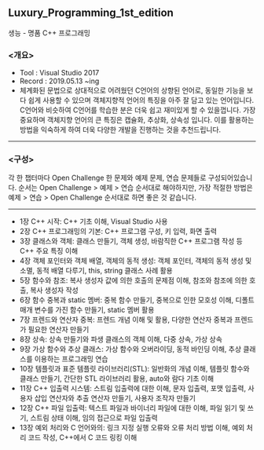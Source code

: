 ## Luxury_Programming_1st_edition
생능 - 명품 C++ 프로그래밍


### <개요>

- Tool : Visual Studio 2017
- Record : 2019.05.13 ~ing
- 체계화된 문법으로 상대적으로 어려웠던 C언어의 상향된 언어로, 동일한 기능을 보다 쉽게 사용할 수 있으며 객체지향적 언어의 특징을 아주 잘 담고 있는 언어입니다. C언어와 비슷하여 C언어를 학습한 분은 더욱 쉽고 재미있게 할 수 있을껍니다. 가장 중요하며 객체지향 언어의 큰 특징은 캡슐화, 추상화, 상속성 입니다. 이를 활용하는 방법을 익숙하게 하여 더욱 다양한 개발을 진행하는 것을 추천드립니다.

---

### <구성>

각 한 챕터마다 Open Challenge 한 문제와 예제 문제, 연습 문제들로 구성되어있습니다. 순서는 Open Challenge > 예제 > 연습 순서대로 해야하지만, 가장 적절한 방법은 예제 > 연습 > Open Challenge 순서대로 하면 좋은 것 같습니다. 

---

- 1장 C++ 시작: C++ 기초 이해, Visual Studio 사용
- 2장 C++ 프로그래밍의 기본: C++ 프로그램 구성, 키 입력, 화면 출력
- 3장 클래스와 객체: 클래스 만들기, 객체 생성, 바람직한 C++ 프로그램 작성 등 C++ 주요 특징 이해
- 4장 객체 포인터와 객체 배열, 객체의 동적 생성: 객체 포인터, 객체의 동적 생성 및 소멸, 동적 배열 다루기, this, string 클래스 사례 활용
- 5장 함수와 참조: 복사 생성자 값에 의한 호출의 문제점 이해, 참조와 참조에 의한 호출, 복사 생성자 작성
- 6장 함수 중복과 static 멤버: 중복 함수 만들기, 중복으로 인한 모호성 이해, 디폴트 매개 변수를 가진 함수 만들기, static 멤버 활용
- 7장 프렌드와 연산자 중복: 프렌드 개념 이해 및 활용, 다양한 연산자 중복과 프렌드가 필요한 연산자 만들기
- 8장 상속: 상속 만들기와 파생 클래스의 객체 이해, 다중 상속, 가상 상속
- 9장 가상 함수와 추상 클래스: 가상 함수와 오버라이딩, 동적 바인딩 이해, 추상 클래스를 이용하는 프로그래밍 연습
- 10장 템플릿과 표준 템플릿 라이브러리(STL): 일반화의 개념 이해, 템플릿 함수와 클래스 만들기, 간단한 STL 라이브러리 활용, auto와 람다 기초 이해
- 11장 C++ 입출력 시스템: 스트림 입출력에 대한 이해, 문자 입출력, 포맷 입출력, 사용자 삽입 연산자와 추출 연산자 만들기, 사용자 조작자 만들기
- 12장 C++ 파일 입출력: 텍스트 파일과 바이너리 파일에 대한 이해, 파일 읽기 및 쓰기, 스트림 상태 이해, 임의 접근으로 파일 입출력
- 13장 예외 처리와 C 언어와의: 링크 지정 실행 오류와 오류 처리 방법 이해, 예외 처리 코드 작성, C++에서 C 코드 링킹 이해
